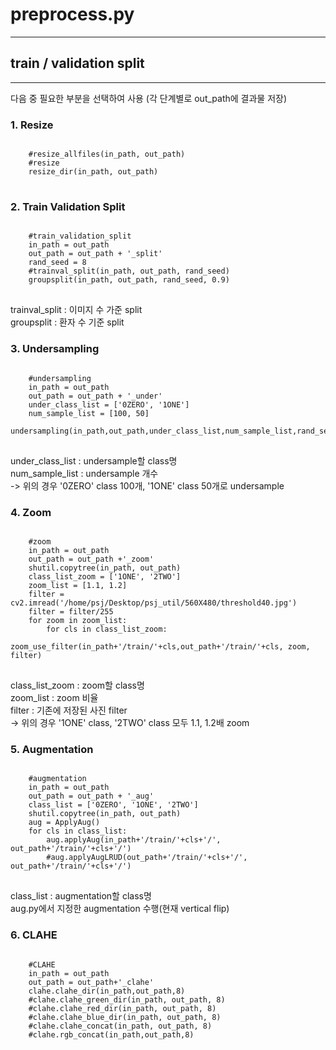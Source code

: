 # preprocess.py
***
## train / validation split
***
다음 중 필요한 부분을 선택하여 사용 (각 단계별로 out_path에 결과물 저장)
### 1. Resize
<pre>
<code>
    #resize_allfiles(in_path, out_path)
    #resize
    resize_dir(in_path, out_path)
</code>
</pre>

### 2. Train Validation Split
<pre>
<code>
    #train_validation_split
    in_path = out_path
    out_path = out_path + '_split'
    rand_seed = 8
    #trainval_split(in_path, out_path, rand_seed)
    groupsplit(in_path, out_path, rand_seed, 0.9)
</code>
</pre>
trainval_split : 이미지 수 가준 split\
groupsplit : 환자 수 기준 split

### 3. Undersampling
<pre>
<code>
    #undersampling
    in_path = out_path
    out_path = out_path + '_under'
    under_class_list = ['0ZERO', '1ONE']
    num_sample_list = [100, 50]
    undersampling(in_path,out_path,under_class_list,num_sample_list,rand_seed)
</code>
</pre>
under_class_list : undersample할 class명\
num_sample_list : undersample 개수\
-> 위의 경우 '0ZERO' class 100개, '1ONE' class 50개로 undersample

### 4. Zoom
<pre>
<code>
    #zoom
    in_path = out_path
    out_path = out_path +'_zoom'
    shutil.copytree(in_path, out_path)
    class_list_zoom = ['1ONE', '2TWO']
    zoom_list = [1.1, 1.2]
    filter = cv2.imread('/home/psj/Desktop/psj_util/560X480/threshold40.jpg')
    filter = filter/255
    for zoom in zoom_list:
        for cls in class_list_zoom:
            zoom_use_filter(in_path+'/train/'+cls,out_path+'/train/'+cls, zoom, filter)
</code>
</pre>
class_list_zoom : zoom할 class명\
zoom_list : zoom 비율\
filter : 기존에 저장된 사진 filter\
-> 위의 경우 '1ONE' class, '2TWO' class 모두 1.1, 1.2배 zoom

### 5. Augmentation
<pre>
<code>
    #augmentation
    in_path = out_path
    out_path = out_path + '_aug'
    class_list = ['0ZERO', '1ONE', '2TWO']
    shutil.copytree(in_path, out_path)
    aug = ApplyAug()
    for cls in class_list:
        aug.applyAug(in_path+'/train/'+cls+'/', out_path+'/train/'+cls+'/')
        #aug.applyAugLRUD(out_path+'/train/'+cls+'/', out_path+'/train/'+cls+'/')
</code>
</pre>
class_list : augmentation할 class명\
aug.py에서 지정한 augmentation 수행(현재 vertical flip)

### 6. CLAHE
<pre>
<code>
    #CLAHE
    in_path = out_path
    out_path = out_path+'_clahe'
    clahe.clahe_dir(in_path,out_path,8)
    #clahe.clahe_green_dir(in_path, out_path, 8)
    #clahe.clahe_red_dir(in_path, out_path, 8)
    #clahe.clahe_blue_dir(in_path, out_path, 8)
    #clahe.clahe_concat(in_path, out_path, 8)
    #clahe.rgb_concat(in_path,out_path,8)
</code>
</pre>

